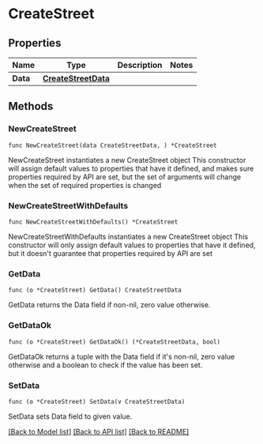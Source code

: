 # CreateStreet

## Properties

Name | Type | Description | Notes
------------ | ------------- | ------------- | -------------
**Data** | [**CreateStreetData**](CreateStreetData.md) |  | 

## Methods

### NewCreateStreet

`func NewCreateStreet(data CreateStreetData, ) *CreateStreet`

NewCreateStreet instantiates a new CreateStreet object
This constructor will assign default values to properties that have it defined,
and makes sure properties required by API are set, but the set of arguments
will change when the set of required properties is changed

### NewCreateStreetWithDefaults

`func NewCreateStreetWithDefaults() *CreateStreet`

NewCreateStreetWithDefaults instantiates a new CreateStreet object
This constructor will only assign default values to properties that have it defined,
but it doesn't guarantee that properties required by API are set

### GetData

`func (o *CreateStreet) GetData() CreateStreetData`

GetData returns the Data field if non-nil, zero value otherwise.

### GetDataOk

`func (o *CreateStreet) GetDataOk() (*CreateStreetData, bool)`

GetDataOk returns a tuple with the Data field if it's non-nil, zero value otherwise
and a boolean to check if the value has been set.

### SetData

`func (o *CreateStreet) SetData(v CreateStreetData)`

SetData sets Data field to given value.



[[Back to Model list]](../README.md#documentation-for-models) [[Back to API list]](../README.md#documentation-for-api-endpoints) [[Back to README]](../README.md)


